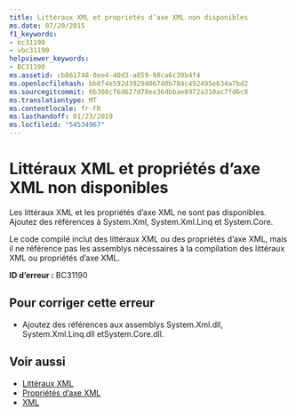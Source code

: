 ```yaml
---
title: Littéraux XML et propriétés d’axe XML non disponibles
ms.date: 07/20/2015
f1_keywords:
- bc31190
- vbc31190
helpviewer_keywords:
- BC31190
ms.assetid: cb861748-0ee4-40d3-a859-98ca6c39b4f4
ms.openlocfilehash: bb8f4e592d3929406740b784c492495e634a7bd2
ms.sourcegitcommit: 6b308cf6d627d78ee36dbbae8972a310ac7fd6c8
ms.translationtype: MT
ms.contentlocale: fr-FR
ms.lasthandoff: 01/23/2019
ms.locfileid: "54534967"
---
```

# <a name="xml-literals-and-xml-axis-properties-are-not-available"></a>Littéraux XML et propriétés d’axe XML non disponibles
Les littéraux XML et les propriétés d’axe XML ne sont pas disponibles. Ajoutez des références à System.Xml, System.Xml.Linq et System.Core.  
  
 Le code compilé inclut des littéraux XML ou des propriétés d’axe XML, mais il ne référence pas les assemblys nécessaires à la compilation des littéraux XML ou propriétés d’axe XML.  
  
 **ID d’erreur :** BC31190  
  
## <a name="to-correct-this-error"></a>Pour corriger cette erreur  
  
-   Ajoutez des références aux assemblys System.Xml.dll, System.Xml.Linq.dll etSystem.Core.dll.  
  
## <a name="see-also"></a>Voir aussi
- [Littéraux XML](../../visual-basic/language-reference/xml-literals/index.md)
- [Propriétés d’axe XML](../../visual-basic/language-reference/xml-axis/index.md)
- [XML](../../visual-basic/programming-guide/language-features/xml/index.md)
